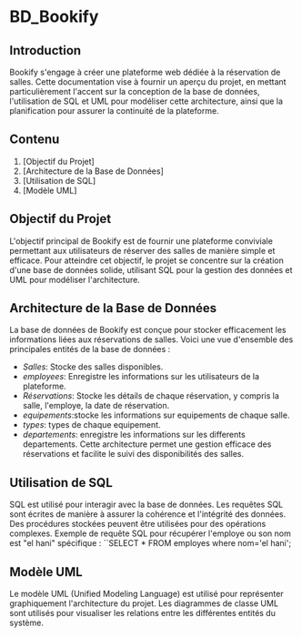 # BD_Bookify
## Introduction
Bookify s'engage à créer une plateforme web dédiée à la réservation de salles. Cette documentation vise à fournir un aperçu du projet, en mettant particulièrement l'accent sur la conception de la base de données, l'utilisation de SQL et UML pour modéliser cette architecture, ainsi que la planification pour assurer la continuité de la plateforme.
## Contenu
1. [Objectif du Projet]
2. [Architecture de la Base de Données]
3. [Utilisation de SQL]
4. [Modèle UML]

## Objectif du Projet
L'objectif principal de Bookify est de fournir une plateforme conviviale permettant aux utilisateurs de réserver des salles de manière simple et efficace. Pour atteindre cet objectif, le projet se concentre sur la création d'une base de données solide, utilisant SQL pour la gestion des données et UML pour modéliser l'architecture.

## Architecture de la Base de Données
La base de données de Bookify est conçue pour stocker efficacement les informations liées aux réservations de salles. Voici une vue d'ensemble des principales entités de la base de données :
- *Salles*: Stocke des salles disponibles.
- *employees*: Enregistre les informations sur les utilisateurs de la plateforme.
- *Réservations*: Stocke les détails de chaque réservation, y compris la salle, l'employe, la date de réservation.
- *equipements*:stocke les informations sur equipements de chaque salle.
- *types*: types de chaque equipement.
- *departements*: enregistre les informations sur les differents departements.
Cette architecture permet une gestion efficace des réservations et facilite le suivi des disponibilités des salles.

## Utilisation de SQL
SQL est utilisé pour interagir avec la base de données. Les requêtes SQL sont écrites de manière à assurer la cohérence et l'intégrité des données. Des procédures stockées peuvent être utilisées pour des opérations complexes.
Exemple de requête SQL pour récupérer l'employe ou son nom est "el hani" spécifique :
``SELECT * FROM employes where nom='el hani';

## Modèle UML
Le modèle UML (Unified Modeling Language) est utilisé pour représenter graphiquement l'architecture du projet. Les diagrammes de classe UML sont utilisés pour visualiser les relations entre les différentes entités du système.

